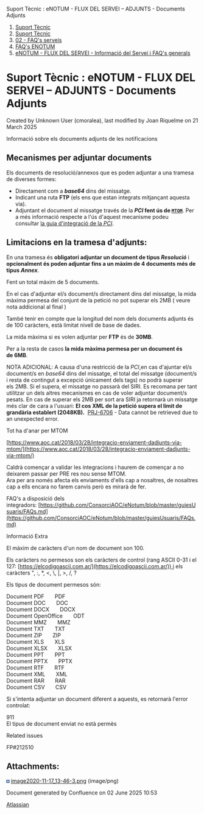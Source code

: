 Suport Tècnic : eNOTUM - FLUX DEL SERVEI – ADJUNTS - Documents Adjunts  

1.  [Suport Tècnic](index.html)
2.  [Suport Tècnic](13893782.html)
3.  [02 - FAQ's serveis](26313393.html)
4.  [FAQ's ENOTUM](28705561.html)
5.  [eNOTUM - FLUX DEL SERVEI - Informació del Servei i FAQ's generals](26313306.html)

Suport Tècnic : eNOTUM - FLUX DEL SERVEI – ADJUNTS - Documents Adjunts
======================================================================

Created by Unknown User (cmoralea), last modified by Joan Riquelme on 21 March 2025

Informació sobre els documents adjunts de les notificacions

Mecanismes per adjuntar documents
---------------------------------

Els documents de resolució/annexos que es poden adjuntar a una tramesa de diverses formes:

*   Directament com a **_base64_** dins del missatge.
*   Indicant una ruta **FTP** (els ens que estan integrats mitjançant aquesta via).
*   Adjuntant el document al missatge través de la **_PCI_ fent ús de [`MTOM`](https://en.wikipedia.org/wiki/Message_Transmission_Optimization_Mechanism)**. Per a més informació respecte a l'ús d'aquest mecanisme podeu consultar [la guia d'integració de la _PCI_](https://suport-integradors.aoc.cat/hc/ca/articles/4416400125713-Documentaci%C3%B3-gen%C3%A8rica-per-a-integrar-se-a-la-PCI).

  

Limitacions en la tramesa d'adjunts:
------------------------------------

En una tramesa és **obligatori adjuntar un document de tipus _Resolució_** i **opcionalment és poden adjuntar fins a un màxim de 4 documents més de tipus _Annex_**.

Fent un total màxim de 5 documents.

En el cas d'adjuntar el/s document/s directament dins del missatge, la mida màxima permesa del conjunt de la petició no pot superar els 2MB ( veure nota addicional al final )

També tenir en compte que la longitud del nom dels documents adjunts és de 100 caràcters, està limitat nivell de base de dades.

La mida màxima si es volen adjuntar per **FTP** és de **30MB**.

Per a la resta de casos **la mida màxima permesa per un document és de 6MB**.

NOTA ADICIONAL: A causa d'una restricció de la _PCI_,en cas d'ajuntar el/s document/s en _base64_ dins del missatge, el total del missatge (document/s i resta de contingut a excepció únicament dels tags) no podrà superar els 2MB. Si el supera, el missatge no passarà del SIRI. Es recomana per tant utilitzar un dels altres mecanismes en cas de voler adjuntar document/s pesats. En cas de superar els 2MB per sort ara SIRI ja retornarà un missatge més clar de cara a l'usuari: **El cos XML de la petició supera el límit de grandària establert (2048KB).**  [PRJ-6706](https://contacte.aoc.cat/browse/PRJ-6706?src=confmacro) - Data cannot be retrieved due to an unexpected error.

  

Tot ha d'anar per MTOM

[https://www.aoc.cat/2018/03/28/integracio-enviament-dadjunts-via-mtom/](https://www.aoc.cat/2018/03/28/integracio-enviament-dadjunts-via-mtom/)  
  
Caldrà començar a validar les integracions i haurem de començar a no deixarem passar per PRE res nou sense MTOM.  
Ara per ara només afecta els enviaments d'ells cap a nosaltres, de nosaltres cap a ells encara no farem canvis però es mirarà de fer.

FAQ's a disposició dels integradors: [https://github.com/ConsorciAOC/eNotum/blob/master/guiesUsuaris/FAQs.md](https://github.com/ConsorciAOC/eNotum/blob/master/guiesUsuaris/FAQs.md)

Informació Extra

El màxim de caràcters d'un nom de document son 100.

Els caràcters no permesos son els caràcters de control (rang ASCII 0-31 i el 127: [https://elcodigoascii.com.ar/](https://elcodigoascii.com.ar/)) i els caràcters ", :, \*, <, \\, |, >, /, ?

Els tipus de document permesos són:

Document PDF  PDF  
Document DOC  DOC  
Document DOCX  DOCX  
Document OpenOffice  ODT  
Document MMZ  MMZ  
Document TXT  TXT  
Document ZIP  ZIP  
Document XLS  XLS  
Document XLSX  XLSX  
Document PPT  PPT  
Document PPTX  PPTX  
Document RTF  RTF  
Document XML  XML  
Document RAR  RAR  
Document CSV  CSV

  

Si s'intenta adjuntar un document diferent a aquests, es retornarà l'error controlat:

<CodiError>911</CodiError>  
<MissatgeError>El tipus de document enviat no està permès</MissatgeError>

  

Related issues

FP#212510

  

  

Attachments:
------------

![](images/icons/bullet_blue.gif) [image2020-11-17\_13-46-3.png](attachments/26313534/41519861.png) (image/png)  

Document generated by Confluence on 02 June 2025 10:53

[Atlassian](http://www.atlassian.com/)
